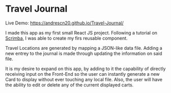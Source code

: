 # Travel Journal

Live Demo: https://andrescn20.github.io/Travel-Journal/

I made this app as my first small React JS project. Following a tutorial on [Scrimba](https://scrimba.com/dashboard#overview), I was able to create my firs reusable component. 

Travel Locations are generated by mapping a JSON-like data file. Adding a new entrey to the journal is made through updating the information on said file. 

It is my desire to expand on this app, by adding to it the capability of directly receiving input on the Front-End so the user can instantly generate a new Card to display without ever touching any local file. Also, the user will have the ability to edit or delete any of the current displayed carts. 
